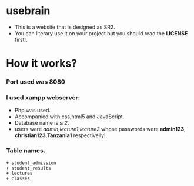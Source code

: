# usebrain

  + This is a website that is designed as SR2.
  + You can literary use it on your project but you should read the **LICENSE** first!.

# How it works?
  ### Port used was 8080
  ### I used xampp webserver:
  + Php was used.
  + Accompanied with css,html5 and JavaScript.
  + Database name is *sr2*.
  + users were *admin*,*lecture1*,*lecture2* whose passwords were **admin123**, **christian123**,**Tanzania1** respectivelly!. 


  ### Table names.
    + student_admission
    + student_results
    + lectures 
    + classes 
    
 

    


